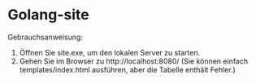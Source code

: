 # Golang-site
Gebrauchsanweisung:
1) Öffnen Sie site.exe, um den lokalen Server zu starten.
2) Gehen Sie im Browser zu http://localhost:8080/
(Sie können einfach templates/index.html ausführen, aber die Tabelle enthält Fehler.)
